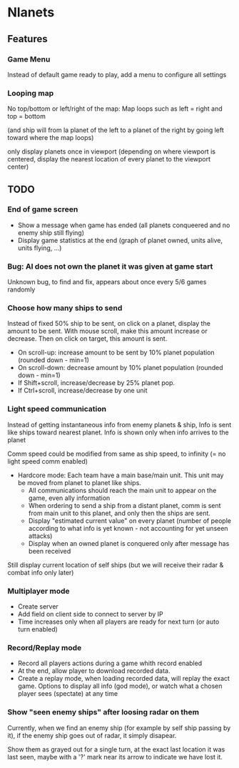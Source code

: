 # Nlanets

## Features

### Game Menu

Instead of default game ready to play, add a menu to configure all settings

### Looping map

No top/bottom or left/right of the map: Map loops such as left = right and top = bottom

(and ship will from la planet of the left to a planet of the right by going left toward where the map loops)

only display planets once in viewport (depending on where viewport is centered, display the nearest location of every planet to the viewport center)

## TODO

### End of game screen

- Show a message when game has ended (all planets conqueered and no enemy ship still flying)
- Display game statistics at the end (graph of planet owned, units alive, units flying, ...)

### Bug: AI does not own the planet it was given at game start

Unknown bug, to find and fix, appears about once every 5/6 games randomly

### Choose how many ships to send

Instead of fixed 50% ship to be sent, on click on a planet, display the amount to be sent. With mouse scroll, make this amount increase or decrease. Then on click on target, this amount is sent.

- On scroll-up: increase amount to be sent by 10% planet population (rounded down - min=1)
- On scroll-down: decrease amount by 10% planet population (rounded down - min=1)
- If Shift+scroll, increase/decrease by 25% planet pop.
- If Ctrl+scroll, increase/decrease by one unit

### Light speed communication

Instead of getting instantaneous info from enemy planets & ship, Info is sent like ships toward nearest planet. Info is shown only when info arrives to the planet

Comm speed could be modified from same as ship speed, to infinity (= no light speed comm enabled)

- Hardcore mode: Each team have a main base/main unit. This unit may be moved from planet to planet like ships.
	- All communications should reach the main unit to appear on the game, even ally information
	- When ordering to send a ship from a distant planet, comm is sent from main unit to this planet, and only then the ships are sent.
	- Display "estimated current value" on every planet (number of people according to what info is yet known - not accounting for yet unseen attacks)
	- Display when an owned planet is conquered only after message has been received

Still display current location of self ships (but we will receive their radar & combat info only later)

### Multiplayer mode

- Create server
- Add field on client side to connect to server by IP
- Time increases only when all players are ready for next turn (or auto turn enabled)

### Record/Replay mode

- Record all players actions during a game whith record enabled
- At the end, allow player to download recorded data.
- Create a replay mode, when loading recorded data, will replay the exact game. Options to display all info (god mode), or watch what a chosen player sees (spectate) at any time

### Show "seen enemy ships" after loosing radar on them

Currently, when we find an enemy ship (for example by self ship passing by it), if the enemy ship goes out of radar, it simply disapear.

Show them as grayed out for a single turn, at the exact last location it was last seen, maybe with a '?' mark near its arrow to indicate we have lost it.

